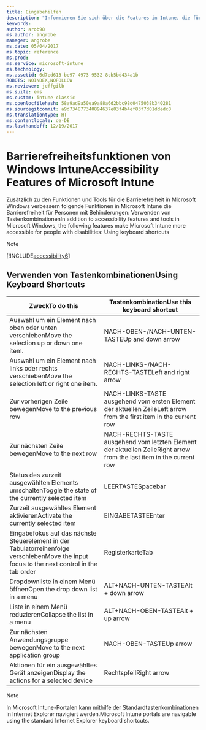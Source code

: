```yaml
---
title: Eingabehilfen
description: "Informieren Sie sich über die Features in Intune, die für Barrierefreiheit für Personen mit Behinderungen sorgen."
keywords: 
author: arob98
ms.author: angrobe
manager: angrobe
ms.date: 05/04/2017
ms.topic: reference
ms.prod: 
ms.service: microsoft-intune
ms.technology: 
ms.assetid: 6d7ed613-be97-4973-9532-8cb5bd434a1b
ROBOTS: NOINDEX,NOFOLLOW
ms.reviewer: jeffgilb
ms.suite: ems
ms.custom: intune-classic
ms.openlocfilehash: 58a9ad9a50ea9a88a6d2bbc98d0475038b340281
ms.sourcegitcommit: a9d734877340894637e03f4b4ef83f7d01ddedc8
ms.translationtype: HT
ms.contentlocale: de-DE
ms.lasthandoff: 12/19/2017
---
```

# <a name="accessibility-features-of-microsoft-intune"></a><span data-ttu-id="a804f-103">Barrierefreiheitsfunktionen von Windows Intune</span><span class="sxs-lookup"><span data-stu-id="a804f-103">Accessibility Features of Microsoft Intune</span></span>
<span data-ttu-id="a804f-104">Zusätzlich zu den Funktionen und Tools für die Barrierefreiheit in Microsoft Windows verbessern folgende Funktionen in Microsoft Intune die Barrierefreiheit für Personen mit Behinderungen: Verwenden von Tastenkombinationen</span><span class="sxs-lookup"><span data-stu-id="a804f-104">In addition to accessibility features and tools in Microsoft Windows, the following features make Microsoft Intune more accessible for people with disabilities: Using keyboard shortcuts</span></span>

> [!NOTE]
> [!INCLUDE[accessibility6](./includes/accessibility6_md.md)]

## <a name="using-keyboard-shortcuts"></a><span data-ttu-id="a804f-105">Verwenden von Tastenkombinationen</span><span class="sxs-lookup"><span data-stu-id="a804f-105">Using Keyboard Shortcuts</span></span>

|<span data-ttu-id="a804f-106">Zweck</span><span class="sxs-lookup"><span data-stu-id="a804f-106">To do this</span></span>|<span data-ttu-id="a804f-107">Tastenkombination</span><span class="sxs-lookup"><span data-stu-id="a804f-107">Use this keyboard shortcut</span></span>|
|--------------|------------------------------|
|<span data-ttu-id="a804f-108">Auswahl um ein Element nach oben oder unten verschieben</span><span class="sxs-lookup"><span data-stu-id="a804f-108">Move the selection up or down one item.</span></span>|<span data-ttu-id="a804f-109">NACH-OBEN-/NACH-UNTEN-TASTE</span><span class="sxs-lookup"><span data-stu-id="a804f-109">Up and down arrow</span></span>|
|<span data-ttu-id="a804f-110">Auswahl um ein Element nach links oder rechts verschieben</span><span class="sxs-lookup"><span data-stu-id="a804f-110">Move the selection left or right one item.</span></span>|<span data-ttu-id="a804f-111">NACH-LINKS-/NACH-RECHTS-TASTE</span><span class="sxs-lookup"><span data-stu-id="a804f-111">Left and right arrow</span></span>|
|<span data-ttu-id="a804f-112">Zur vorherigen Zeile bewegen</span><span class="sxs-lookup"><span data-stu-id="a804f-112">Move to the previous row</span></span>|<span data-ttu-id="a804f-113">NACH-LINKS-TASTE ausgehend vom ersten Element der aktuellen Zeile</span><span class="sxs-lookup"><span data-stu-id="a804f-113">Left arrow from the first item in the current row</span></span>|
|<span data-ttu-id="a804f-114">Zur nächsten Zeile bewegen</span><span class="sxs-lookup"><span data-stu-id="a804f-114">Move to the next row</span></span>|<span data-ttu-id="a804f-115">NACH-RECHTS-TASTE ausgehend vom letzten Element der aktuellen Zeile</span><span class="sxs-lookup"><span data-stu-id="a804f-115">Right arrow from the last item in the current row</span></span>|
|<span data-ttu-id="a804f-116">Status des zurzeit ausgewählten Elements umschalten</span><span class="sxs-lookup"><span data-stu-id="a804f-116">Toggle the state of the currently selected item</span></span>|<span data-ttu-id="a804f-117">LEERTASTE</span><span class="sxs-lookup"><span data-stu-id="a804f-117">Spacebar</span></span>|
|<span data-ttu-id="a804f-118">Zurzeit ausgewähltes Element aktivieren</span><span class="sxs-lookup"><span data-stu-id="a804f-118">Activate the currently selected item</span></span>|<span data-ttu-id="a804f-119">EINGABETASTE</span><span class="sxs-lookup"><span data-stu-id="a804f-119">Enter</span></span>|
|<span data-ttu-id="a804f-120">Eingabefokus auf das nächste Steuerelement in der Tabulatorreihenfolge verschieben</span><span class="sxs-lookup"><span data-stu-id="a804f-120">Move the input focus to the next control in the tab order</span></span>|<span data-ttu-id="a804f-121">Registerkarte</span><span class="sxs-lookup"><span data-stu-id="a804f-121">Tab</span></span>|
|<span data-ttu-id="a804f-122">Dropdownliste in einem Menü öffnen</span><span class="sxs-lookup"><span data-stu-id="a804f-122">Open the drop down list in a menu</span></span>|<span data-ttu-id="a804f-123">ALT+NACH-UNTEN-TASTE</span><span class="sxs-lookup"><span data-stu-id="a804f-123">Alt + down arrow</span></span>|
|<span data-ttu-id="a804f-124">Liste in einem Menü reduzieren</span><span class="sxs-lookup"><span data-stu-id="a804f-124">Collapse the list in a menu</span></span>|<span data-ttu-id="a804f-125">ALT+NACH-OBEN-TASTE</span><span class="sxs-lookup"><span data-stu-id="a804f-125">Alt + up arrow</span></span>|
|<span data-ttu-id="a804f-126">Zur nächsten Anwendungsgruppe bewegen</span><span class="sxs-lookup"><span data-stu-id="a804f-126">Move to the next application group</span></span>|<span data-ttu-id="a804f-127">NACH-OBEN-TASTE</span><span class="sxs-lookup"><span data-stu-id="a804f-127">Up arrow</span></span>|
|<span data-ttu-id="a804f-128">Aktionen für ein ausgewähltes Gerät anzeigen</span><span class="sxs-lookup"><span data-stu-id="a804f-128">Display the actions for a selected device</span></span>|<span data-ttu-id="a804f-129">Rechtspfeil</span><span class="sxs-lookup"><span data-stu-id="a804f-129">Right arrow</span></span>|
> [!NOTE]
> <span data-ttu-id="a804f-130">In Microsoft Intune-Portalen kann mithilfe der Standardtastenkombinationen in Internet Explorer navigiert werden.</span><span class="sxs-lookup"><span data-stu-id="a804f-130">Microsoft Intune portals are navigable using the standard Internet Explorer keyboard shortcuts.</span></span>
